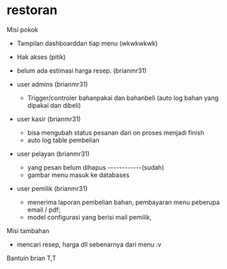 restoran
==========================================================
Misi pokok
- Tampilan dashboarddan tiap menu (wkwkwkwk)
- Hak akses (pitik)
- belum ada estimasi harga resep. (brianmr31)
- user admins (brianmr31)
     - Trigger/controler bahanpakai dan bahanbeli (auto log bahan yang dipakai dan dibeli)
- user kasir (brianmr31)
     - bisa mengubah status pesanan dari on proses menjadi finish 
     - auto log table pembelian
     
- user pelayan (brianmr31)
    - yang pesan belum dihapus ------------(sudah)
    - gambar menu masuk ke databases
- user pemilik (brianmr31)
    - menerima laporan pembelian bahan, pembayaran menu peberupa email / pdf;
    - model configurasi yang berisi mail pemilik, 
    
Misi tambahan 
- mencari resep, harga dll sebenarnya dari menu :v 
    
Bantuin brian T,T
